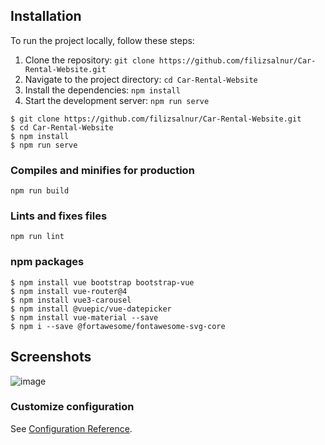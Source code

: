 ## Installation

To run the project locally, follow these steps:

1. Clone the repository: `git clone https://github.com/filizsalnur/Car-Rental-Website.git`
2. Navigate to the project directory: `cd Car-Rental-Website`
3. Install the dependencies: `npm install`
4. Start the development server: `npm run serve`

```
$ git clone https://github.com/filizsalnur/Car-Rental-Website.git
$ cd Car-Rental-Website
$ npm install
$ npm run serve
```

### Compiles and minifies for production
```
npm run build
```

### Lints and fixes files
```
npm run lint
```
### npm packages
```
$ npm install vue bootstrap bootstrap-vue
$ npm install vue-router@4
$ npm install vue3-carousel
$ npm install @vuepic/vue-datepicker
$ npm install vue-material --save
$ npm i --save @fortawesome/fontawesome-svg-core
```

## Screenshots

![image](https://github.com/filizsalnur/Car-Rental-Website/assets/92436947/b179977e-70b6-4e59-8514-8a47d3333b5c)




### Customize configuration
See [Configuration Reference](https://cli.vuejs.org/config/).
